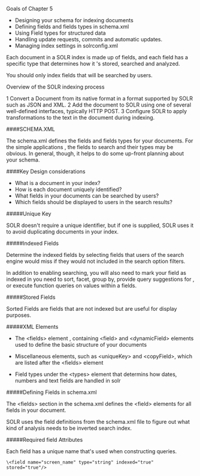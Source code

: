 Goals of Chapter 5

- Designing your schema for indexing documents
- Defining fields and fields types in schema.xml 
- Using Field types for structured data
- Handling update requests, commits and automatic updates. 
- Managing index settings in solrconfig.xml

Each document in a SOLR index is made up of fields, and each field has a specific type that determines how it 's stored, searched and analyzed. 

You should only index fields that will be searched by users. 

 Overview of the SOLR indexing process
 
 1 Convert a Document from its native format in a format supported by SOLR such as JSON and XML. 
 2 Add the document to SOLR using one of several well-defined interfaces, typically HTTP POST.
 3 Configure SOLR to apply transformations to the text in the document during indexing. 
 
 
####SCHEMA.XML

The schema.xml defines the fields and fields types for your documents. For the simple applications , the fields to search and their types may be obvious. In general, though, it helps to do some up-front planning about your schema. 


####Key Design considerations

- What is a document in your index? 
- How is each document uniquely identified?
- What fields in your documents can be searched by users?
- Which fields should be displayed to users in the search results?

#####Unique Key

SOLR doesn't require a unique identifier, but if one is supplied, SOLR uses it to avoid duplicating documents in your index. 

#####Indexed Fields

Determine the indexed fields by selecting fields that users of the search engine would miss if they would not included in the search option filters. 

In addition to enabling searching, you will also need to mark your field as indexed in you need to sort, facet, group by, provide query suggestions for , or execute function queries on values within a fields. 

#####Stored Fields

Sorted Fields are fields that are not indexed but are useful for display purposes. 

#####XML Elements

- The \<fields> element , containing \<field> and \<dynamicField> elements used to define the basic structure of your documents

- Miscellaneous elements, such as \<uniqueKey> and \<copyField>, which are listed after the \<fields> element

- Field types under the \<types> element that determins how dates, numbers and text fields are handled in solr

#####Defining Fields in schema.xml 

The \<fields> section in the schema.xml defines the \<field> elements for all fields in your document. 

SOLR uses the field definitions from the schema.xml file to figure out what kind of analysis needs to be inverted search index.

#####Required field Attributes

Each field has a unique name that's used when constructing queries. 

```
\<field name="screen_name" type="string" indexed="true" stored="true"/>
```

